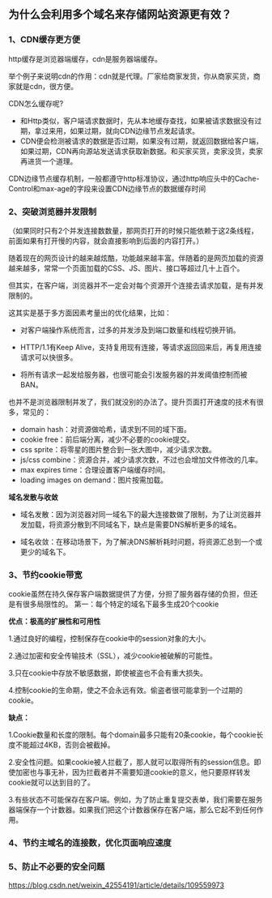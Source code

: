 ## 为什么会利用多个域名来存储网站资源更有效？

### 1、CDN缓存更方便

http缓存是浏览器端缓存，cdn是服务器端缓存。

举个例子来说明cdn的作用：cdn就是代理。厂家给商家发货，你从商家买货，商家就是cdn，很方便。

CDN怎么缓存呢?

+ 和Http类似，客户端请求数据时，先从本地缓存查找，如果被请求数据没有过期，拿过来用，如果过期，就向CDN边缘节点发起请求。
+ CDN便会检测被请求的数据是否过期，如果没有过期，就返回数据给客户端，如果过期，CDN再向源站发送请求获取新数据。和买家买货，卖家没货，卖家再进货一个道理。



CDN边缘节点缓存机制，一般都遵守http标准协议，通过http响应头中的Cache-Control和max-age的字段来设置CDN边缘节点的数据缓存时间




### 2、突破浏览器并发限制

（如果同时只有2个并发连接数数量，那网页打开的时候只能依赖于这2条线程，前面如果有打开慢的内容，就会直接影响到后面的内容打开。）



随着现在的网页设计的越来越炫酷，功能越来越丰富。伴随着的是网页加载的资源越来越多，常常一个页面加载的CSS、JS、图片、接口等超过几十上百个。

但其实，在客户端，浏览器并不一定会对每个资源开个连接去请求加载，是有并发限制的。

这其实是基于多方面因素考量出的优化结果，比如：

+ 对客户端操作系统而言，过多的并发涉及到端口数量和线程切换开销。

+ HTTP/1.1有Keep Alive，支持复用现有连接，等请求返回回来后，再复用连接请求可以快很多。

+ 将所有请求一起发给服务器，也很可能会引发服务器的并发阈值控制而被BAN。

  

也并不是浏览器限制并发了，我们就没别的办法了。提升页面打开速度的技术有很多，常见的：

+ domain hash：对资源做哈希，请求到不同的域下面。
+ cookie free：前后端分离，减少不必要的cookie提交。
+ css sprite：将零星的图片整合到一张大图中，减少请求次数。
+ js/css combine：资源合并，减少请求次数，不过也会增加文件修改的几率。
+ max expires time：合理设置客户端缓存时间。
+ loading images on demand：图片按需加载。



**域名发散与收敛**

+ 域名发散：因为浏览器对同一域名下的最大连接数做了限制，为了让浏览器并发加载，将资源分散到不同域名下，缺点是需要DNS解析更多的域名。

+ 域名收敛：在移动场景下，为了解决DNS解析耗时问题，将资源汇总到一个或更少的域名下。
  





### 3、节约cookie带宽

cookie虽然在持久保存客户端数据提供了方便，分担了服务器存储的负担，但还是有很多局限性的。
第一：每个特定的域名下最多生成20个cookie

**优点：极高的扩展性和可用性**

1.通过良好的编程，控制保存在cookie中的session对象的大小。

2.通过加密和安全传输技术（SSL），减少cookie被破解的可能性。

3.只在cookie中存放不敏感数据，即使被盗也不会有重大损失。

4.控制cookie的生命期，使之不会永远有效。偷盗者很可能拿到一个过期的cookie。

**缺点：**

1.Cookie数量和长度的限制。每个domain最多只能有20条cookie，每个cookie长度不能超过4KB，否则会被截掉。

2.安全性问题。如果cookie被人拦截了，那人就可以取得所有的session信息。即使加密也与事无补，因为拦截者并不需要知道cookie的意义，他只要原样转发cookie就可以达到目的了。

3.有些状态不可能保存在客户端。例如，为了防止重复提交表单，我们需要在服务器端保存一个计数器。如果我们把这个计数器保存在客户端，那么它起不到任何作用。

### 4、节约主域名的连接数，优化页面响应速度

### 5、防止不必要的安全问题

 

https://blog.csdn.net/weixin_42554191/article/details/109559973